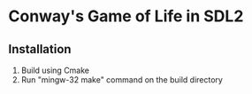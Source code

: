# Conway's Game of Life in SDL2

## Installation

1. Build using Cmake
2. Run "mingw-32 make" command on the build directory
